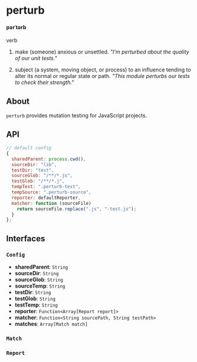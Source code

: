# perturb

#### pərˈtərb

verb

1.  make (someone) anxious or unsettled.
    _"I'm perturbed about the quality of our unit tests."_


2.  subject (a system, moving object, or process) to an influence tending to alter its normal or regular state or path.
    _"This module perturbs our tests to check their strength."_


## About
`perturb` provides mutation testing for JavaScript projects.


## API
```js
// default config
{
  sharedParent: process.cwd(),
  sourceDir: "lib",
  testDir: "test",
  sourceGlob: "/**/*.js",
  testGlob: "/**/*.j",
  tempTest: ".perturb-test",
  tempSource: ".perturb-source",
  reporter: defaultReporter,
  matcher: function (sourceFile) 
    return sourceFile.replace(".js", "-test.js");
  }
};
```

## Interfaces

### `Config`
- **sharedParent**: `String`
- **sourceDir**: `String`
- **sourceGlob**: `String`
- **sourceTemp**: `String`
- **testDir**: `String`
- **testGlob**: `String`
- **testTemp**: `String`
- **reporter**: `Function<Array[Report report]>`
- **matcher**: `Function<String sourcePath, String testPath>`
- **matches**: `Array[Match match]`

### `Match`

### `Report`
